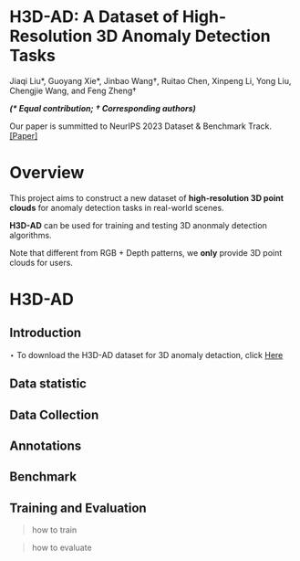 # H3D-AD: A Dataset of High-Resolution 3D Anomaly Detection Tasks

Jiaqi Liu$*$, Guoyang Xie$*$, Jinbao Wang$†$, Ruitao Chen, Xinpeng Li, Yong Liu, Chengjie Wang, and Feng Zheng$†$

***($*$ Equal contribution; $†$ Corresponding authors)***

Our paper is summitted to NeurIPS 2023 Dataset & Benchmark Track. [[Paper]]()

# Overview
This project aims to construct a new dataset of **high-resolution 3D point clouds** for anomaly detection tasks in real-world scenes.

**H3D-AD** can be used for training and testing 3D anonmaly detection algorithms.

Note that different from RGB + Depth patterns, we **only** provide 3D point clouds for users.


# H3D-AD

## Introduction



$⋆$ To download the H3D-AD dataset for 3D anomaly detaction, click [Here]()

## Data statistic



## Data Collection



## Annotations



## Benchmark



## Training and Evaluation

> how to train


> how to evaluate